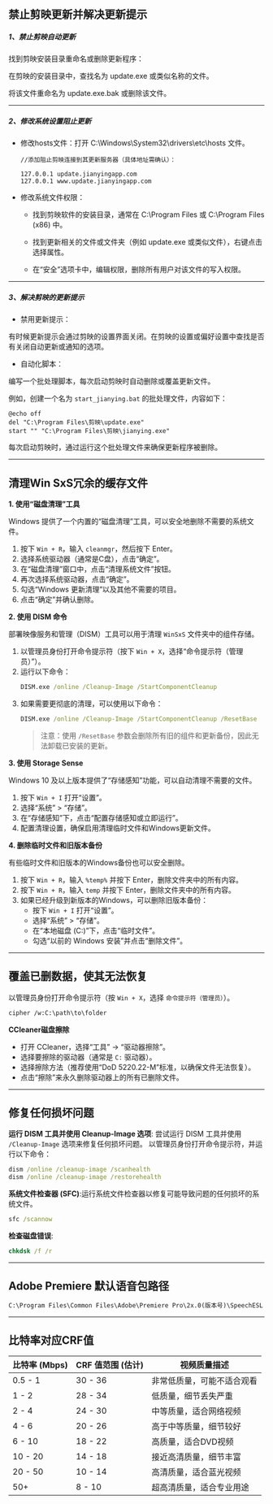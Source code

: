 ## 禁止剪映更新并解决更新提示

##### **1、禁止剪映自动更新**

找到剪映安装目录重命名或删除更新程序：

在剪映的安装目录中，查找名为 update.exe 或类似名称的文件。

将该文件重命名为 update.exe.bak 或删除该文件。

------

##### **2、修改系统设置阻止更新**

- 修改hosts文件：打开 C:\Windows\System32\drivers\etc\hosts 文件。

  ```
  //添加阻止剪映连接到其更新服务器（具体地址需确认）：
  
  127.0.0.1 update.jianyingapp.com
  127.0.0.1 www.update.jianyingapp.com
  ```
- 修改系统文件权限：

  - 找到剪映软件的安装目录，通常在 C:\Program Files 或 C:\Program Files (x86) 中。

  - 找到更新相关的文件或文件夹（例如 update.exe 或类似文件），右键点击选择属性。

  - 在“安全”选项卡中，编辑权限，删除所有用户对该文件的写入权限。

------


##### **3、解决剪映的更新提示**

- 禁用更新提示：

有时候更新提示会通过剪映的设置界面关闭。在剪映的设置或偏好设置中查找是否有关闭自动更新或通知的选项。

- 自动化脚本：

编写一个批处理脚本，每次启动剪映时自动删除或覆盖更新文件。

例如，创建一个名为 `start_jianying.bat` 的批处理文件，内容如下：
```batch
@echo off
del "C:\Program Files\剪映\update.exe"
start "" "C:\Program Files\剪映\jianying.exe"
```

每次启动剪映时，通过运行这个批处理文件来确保更新程序被删除。

------

## 清理Win SxS冗余的缓存文件

**1. 使用“磁盘清理”工具**

Windows 提供了一个内置的“磁盘清理”工具，可以安全地删除不需要的系统文件。

1. 按下 `Win + R`，输入 `cleanmgr`，然后按下 Enter。
2. 选择系统驱动器（通常是C盘），点击“确定”。
3. 在“磁盘清理”窗口中，点击“清理系统文件”按钮。
4. 再次选择系统驱动器，点击“确定”。
5. 勾选“Windows 更新清理”以及其他不需要的项目。
6. 点击“确定”并确认删除。

**2. 使用 DISM 命令**

部署映像服务和管理（DISM）工具可以用于清理 `WinSxS` 文件夹中的组件存储。

1. 以管理员身份打开命令提示符（按下 `Win + X`，选择“命令提示符（管理员）”）。
2. 运行以下命令：
   ```cmd
   DISM.exe /online /Cleanup-Image /StartComponentCleanup

3. 如果需要更彻底的清理，可以使用以下命令：
   ```cmd
   DISM.exe /online /Cleanup-Image /StartComponentCleanup /ResetBase
   ```
   > 注意：使用 `/ResetBase` 参数会删除所有旧的组件和更新备份，因此无法卸载已安装的更新。

**3. 使用 Storage Sense**

Windows 10 及以上版本提供了“存储感知”功能，可以自动清理不需要的文件。

1. 按下 `Win + I` 打开“设置”。
2. 选择“系统” > “存储”。
3. 在“存储感知”下，点击“配置存储感知或立即运行”。
4. 配置清理设置，确保启用清理临时文件和Windows更新文件。

**4. 删除临时文件和旧版本备份**

有些临时文件和旧版本的Windows备份也可以安全删除。

1. 按下 `Win + R`，输入 `%temp%` 并按下 Enter，删除文件夹中的所有内容。
2. 按下 `Win + R`，输入 `temp` 并按下 Enter，删除文件夹中的所有内容。
3. 如果已经升级到新版本的Windows，可以删除旧版本备份：
   - 按下 `Win + I` 打开“设置”。
   - 选择“系统” > “存储”。
   - 在“本地磁盘 (C:)”下，点击“临时文件”。
   - 勾选“以前的 Windows 安装”并点击“删除文件”。

------

## 覆盖已删数据，使其无法恢复

以管理员身份打开命令提示符（按 `Win + X`，选择 `命令提示符（管理员）`）。

```sh
cipher /w:C:\path\to\folder
```

 **CCleaner磁盘擦除**

- 打开 CCleaner，选择“工具” -> “驱动器擦除”。
- 选择要擦除的驱动器（通常是 `C:` 驱动器）。
- 选择擦除方法（推荐使用“DoD 5220.22-M”标准，以确保文件无法恢复）。
- 点击“擦除”来永久删除驱动器上的所有已删除文件。

------

## 修复任何损坏问题

**运行 DISM 工具并使用 Cleanup-Image 选项**: 尝试运行 DISM 工具并使用 `/Cleanup-Image` 选项来修复任何损坏问题。 以管理员身份打开命令提示符，并运行以下命令：

```cmd
dism /online /cleanup-image /scanhealth
dism /online /cleanup-image /restorehealth
```

**系统文件检查器 (SFC)**:运行系统文件检查器以修复可能导致问题的任何损坏的系统文件。

```cmd
sfc /scannow
```

**检查磁盘错误**:

```cmd
chkdsk /f /r
```

------

## Adobe Premiere 默认语音包路径

```markdown
C:\Program Files\Common Files\Adobe\Premiere Pro\2x.0(版本号)\SpeechESL
```

------

## 比特率对应CRF值

| 比特率 (Mbps) | CRF 值范围 (估计) | 视频质量描述               |
| ------------- | ----------------- | -------------------------- |
| 0.5 - 1       | 30 - 36           | 非常低质量，可能不适合观看 |
| 1 - 2         | 28 - 34           | 低质量，细节丢失严重       |
| 2 - 4         | 24 - 30           | 中等质量，适合网络视频     |
| 4 - 6         | 20 - 26           | 高于中等质量，细节较好     |
| 6 - 10        | 18 - 22           | 高质量，适合DVD视频        |
| 10 - 20       | 14 - 18           | 接近高清质量，细节丰富     |
| 20 - 50       | 10 - 14           | 高清质量，适合蓝光视频     |
| 50+           | 8 - 10            | 超高清质量，适合专业用途   |
